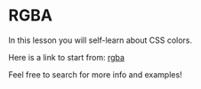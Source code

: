 # RGBA

In this lesson you will self-learn about CSS colors.

Here is a link to start from: [rgba](https://www.webfx.com/blog/web-design/rgba/)

Feel free to search for more info and examples!